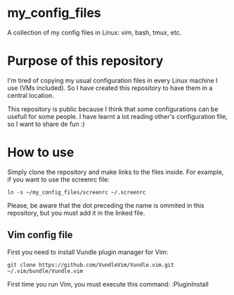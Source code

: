 # my_config_files
A collection of my config files in Linux: vim, bash, tmux, etc.

# Purpose of this repository
I'm tired of copying my usual configuration files in every Linux machine I use (VMs included). So I have created this repository to have them in a central location.

This repository is public because I think that some configurations can be usefull for some people. I have learnt a lot reading other's configuration file, so I want to share de fun :)

# How to use
Simply clone the repository and make links to the files inside. For example, if you want to use the screenrc file:
```
ln -s ~/my_config_files/screenrc ~/.screenrc
```

Please, be aware that the dot preceding the name is ommited in this repository, but you must add it in the linked file.

## Vim config file
First you need to install Vundle plugin manager for Vim:
```
git clone https://github.com/VundleVim/Vundle.vim.git ~/.vim/bundle/Vundle.vim
```
First time you run Vim, you must execute this command: :PluginInstall
